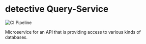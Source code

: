 # detective Query-Service

![CI Pipeline](https://github.com/detective-solutions/detective-query-service/actions/workflows/ci.yml/badge.svg)

Microservice for an API that is providing access to various kinds of databases.
